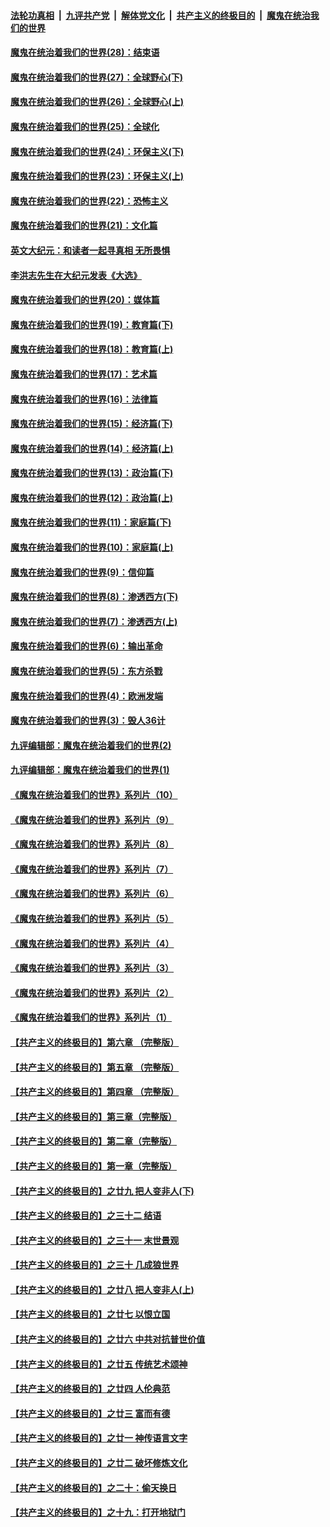 

####  [法轮功真相](../../../../basic/blob/master/README.md?t=03250801) &nbsp;|&nbsp; [九评共产党](../../../../9ping.md/blob/master/README.md?t=03250801) &nbsp;|&nbsp; [解体党文化](../../../../jtdwh.md/blob/master/README.md?t=03250801)  &nbsp;|&nbsp; [共产主义的终极目的](../../../../gczydzjmd.md/blob/master/README.md?t=03250801) &nbsp;|&nbsp; [魔鬼在统治我们的世界](../../../../mgztzwmdsj.md/blob/master/README.md?t=03250801) 

#### [魔鬼在统治着我们的世界(28)：结束语](../pages/nsc422/n10936246.md?t=03250801) 

#### [魔鬼在统治着我们的世界(27)：全球野心(下)](../pages/nsc422/n10928319.md?t=03250801) 

#### [魔鬼在统治着我们的世界(26)：全球野心(上)](../pages/nsc422/n10900318.md?t=03250801) 

#### [魔鬼在统治着我们的世界(25)：全球化](../pages/nsc422/n10788205.md?t=03250801) 

#### [魔鬼在统治着我们的世界(24)：环保主义(下)](../pages/nsc422/n10695307.md?t=03250801) 

#### [魔鬼在统治着我们的世界(23)：环保主义(上)](../pages/nsc422/n10688613.md?t=03250801) 

#### [魔鬼在统治着我们的世界(22)：恐怖主义](../pages/nsc422/n10614727.md?t=03250801) 

#### [魔鬼在统治着我们的世界(21)：文化篇](../pages/nsc422/n10597706.md?t=03250801) 

#### [英文大纪元：和读者一起寻真相 无所畏惧](../pages/nsc422/n12542027.md?t=03250801) 

#### [李洪志先生在大纪元发表《大选》](../pages/nsc422/n12534746.md?t=03250801) 

#### [魔鬼在统治着我们的世界(20)：媒体篇](../pages/nsc422/n10586579.md?t=03250801) 

#### [魔鬼在统治着我们的世界(19)：教育篇(下)](../pages/nsc422/n10564808.md?t=03250801) 

#### [魔鬼在统治着我们的世界(18)：教育篇(上)](../pages/nsc422/n10526970.md?t=03250801) 

#### [魔鬼在统治着我们的世界(17)：艺术篇](../pages/nsc422/n10499093.md?t=03250801) 

#### [魔鬼在统治着我们的世界(16)：法律篇](../pages/nsc422/n10485969.md?t=03250801) 

#### [魔鬼在统治着我们的世界(15)：经济篇(下)](../pages/nsc422/n10469975.md?t=03250801) 

#### [魔鬼在统治着我们的世界(14)：经济篇(上)](../pages/nsc422/n10457370.md?t=03250801) 

#### [魔鬼在统治着我们的世界(13)：政治篇(下)](../pages/nsc422/n10448270.md?t=03250801) 

#### [魔鬼在统治着我们的世界(12)：政治篇(上)](../pages/nsc422/n10444576.md?t=03250801) 

#### [魔鬼在统治着我们的世界(11)：家庭篇(下)](../pages/nsc422/n10440961.md?t=03250801) 

#### [魔鬼在统治着我们的世界(10)：家庭篇(上)](../pages/nsc422/n10435448.md?t=03250801) 

#### [魔鬼在统治着我们的世界(9)：信仰篇](../pages/nsc422/n10432159.md?t=03250801) 

#### [魔鬼在统治着我们的世界(8)：渗透西方(下)](../pages/nsc422/n10429603.md?t=03250801) 

#### [魔鬼在统治着我们的世界(7)：渗透西方(上)](../pages/nsc422/n10426013.md?t=03250801) 

#### [魔鬼在统治着我们的世界(6)：输出革命](../pages/nsc422/n10421536.md?t=03250801) 

#### [魔鬼在统治着我们的世界(5)：东方杀戮](../pages/nsc422/n10417707.md?t=03250801) 

#### [魔鬼在统治着我们的世界(4)：欧洲发端](../pages/nsc422/n10414890.md?t=03250801) 

#### [魔鬼在统治着我们的世界(3)：毁人36计](../pages/nsc422/n10411583.md?t=03250801) 

#### [九评编辑部：魔鬼在统治着我们的世界(2)](../pages/nsc422/n10410036.md?t=03250801) 

#### [九评编辑部：魔鬼在统治着我们的世界(1)](../pages/nsc422/n10406825.md?t=03250801) 

#### [《魔鬼在统治着我们的世界》系列片（10）](../pages/nsc422/n12292670.md?t=03250801) 

#### [《魔鬼在统治着我们的世界》系列片（9）](../pages/nsc422/n12290859.md?t=03250801) 

#### [《魔鬼在统治着我们的世界》系列片（8）](../pages/nsc422/n12287445.md?t=03250801) 

#### [《魔鬼在统治着我们的世界》系列片（7）](../pages/nsc422/n12283425.md?t=03250801) 

#### [《魔鬼在统治着我们的世界》系列片（6）](../pages/nsc422/n12282314.md?t=03250801) 

#### [《魔鬼在统治着我们的世界》系列片（5）](../pages/nsc422/n12281419.md?t=03250801) 

#### [《魔鬼在统治着我们的世界》系列片（4）](../pages/nsc422/n12274024.md?t=03250801) 

#### [《魔鬼在统治着我们的世界》系列片（3）](../pages/nsc422/n12271322.md?t=03250801) 

#### [《魔鬼在统治着我们的世界》系列片（2）](../pages/nsc422/n12269049.md?t=03250801) 

#### [《魔鬼在统治着我们的世界》系列片（1）](../pages/nsc422/n12267575.md?t=03250801) 

#### [【共产主义的终极目的】第六章 （完整版）](../pages/nsc422/n11428913.md?t=03250801) 

#### [【共产主义的终极目的】第五章 （完整版）](../pages/nsc422/n11428912.md?t=03250801) 

#### [【共产主义的终极目的】第四章 （完整版）](../pages/nsc422/n11428907.md?t=03250801) 

#### [【共产主义的终极目的】第三章（完整版）](../pages/nsc422/n11428848.md?t=03250801) 

#### [【共产主义的终极目的】第二章（完整版）](../pages/nsc422/n11428831.md?t=03250801) 

#### [【共产主义的终极目的】第一章（完整版）](../pages/nsc422/n11417651.md?t=03250801) 

#### [【共产主义的终极目的】之廿九 把人变非人(下)](../pages/nsc422/n11344140.md?t=03250801) 

#### [【共产主义的终极目的】之三十二 结语](../pages/nsc422/n11360535.md?t=03250801) 

#### [【共产主义的终极目的】之三十一 末世景观](../pages/nsc422/n11351129.md?t=03250801) 

#### [【共产主义的终极目的】之三十 几成狼世界](../pages/nsc422/n11348280.md?t=03250801) 

#### [【共产主义的终极目的】之廿八 把人变非人(上)](../pages/nsc422/n11340492.md?t=03250801) 

#### [【共产主义的终极目的】之廿七 以恨立国](../pages/nsc422/n11336944.md?t=03250801) 

#### [【共产主义的终极目的】之廿六 中共对抗普世价值](../pages/nsc422/n11324785.md?t=03250801) 

#### [【共产主义的终极目的】之廿五 传统艺术颂神](../pages/nsc422/n11296396.md?t=03250801) 

#### [【共产主义的终极目的】之廿四 人伦典范](../pages/nsc422/n11296397.md?t=03250801) 

#### [【共产主义的终极目的】之廿三 富而有德](../pages/nsc422/n11283598.md?t=03250801) 

#### [【共产主义的终极目的】之廿一 神传语言文字](../pages/nsc422/n11263265.md?t=03250801) 

#### [【共产主义的终极目的】之廿二 破坏修炼文化](../pages/nsc422/n11245728.md?t=03250801) 

#### [【共产主义的终极目的】之二十：偷天换日](../pages/nsc422/n11238846.md?t=03250801) 

#### [【共产主义的终极目的】之十九：打开地狱门](../pages/nsc422/n11206376.md?t=03250801) 

